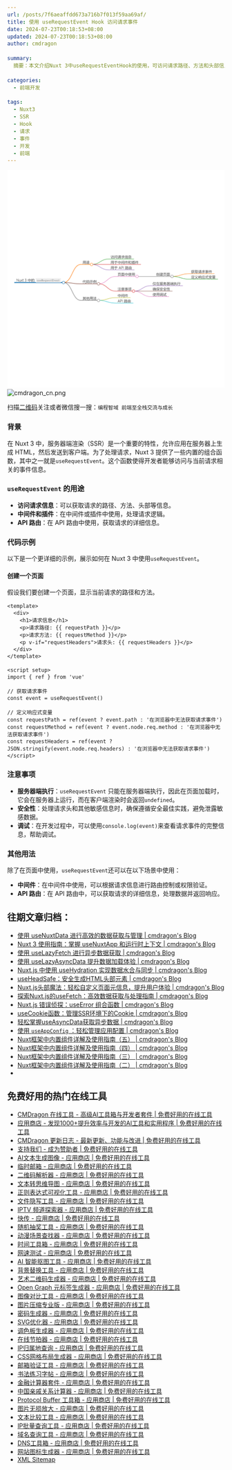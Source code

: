 ```yaml
---
url: /posts/7f6aeaffdd673a716b7f013f59aa69af/
title: 使用 useRequestEvent Hook 访问请求事件
date: 2024-07-23T00:18:53+08:00
updated: 2024-07-23T00:18:53+08:00
author: cmdragon

summary:
  摘要：本文介绍Nuxt 3中useRequestEventHook的使用，可访问请求路径、方法和头部信息，适用于SSR环境下处理请求逻辑，如中间件、插件及API路由。仅服务器端生效，需注意安全性。

categories:
  - 前端开发

tags:
  - Nuxt3
  - SSR
  - Hook
  - 请求
  - 事件
  - 开发
  - 前端
---
```


<img src="/images/2024_07_23 16_34_48.png" title="2024_07_23 16_34_48.png" alt="2024_07_23 16_34_48.png"/>

<img src="https://api2.cmdragon.cn/upload/cmder/20250304_012821924.jpg" title="cmdragon_cn.png" alt="cmdragon_cn.png"/>


扫描[二维码](https://api2.cmdragon.cn/upload/cmder/20250304_012821924.jpg)关注或者微信搜一搜：`编程智域 前端至全栈交流与成长`

### 背景

在 Nuxt 3 中，服务器端渲染（SSR）是一个重要的特性，允许应用在服务器上生成 HTML，然后发送到客户端。为了处理请求，Nuxt 3
提供了一些内置的组合函数，其中之一就是`useRequestEvent`。这个函数使得开发者能够访问与当前请求相关的事件信息。

### `useRequestEvent` 的用途

- **访问请求信息**：可以获取请求的路径、方法、头部等信息。
- **中间件和插件**：在中间件或插件中使用，处理请求逻辑。
- **API 路由**：在 API 路由中使用，获取请求的详细信息。

### 代码示例

以下是一个更详细的示例，展示如何在 Nuxt 3 中使用`useRequestEvent`。

#### 创建一个页面

假设我们要创建一个页面，显示当前请求的路径和方法。

```
<template>
  <div>
    <h1>请求信息</h1>
    <p>请求路径: {{ requestPath }}</p>
    <p>请求方法: {{ requestMethod }}</p>
    <p v-if="requestHeaders">请求头: {{ requestHeaders }}</p>
  </div>
</template>

<script setup>
import { ref } from 'vue'

// 获取请求事件
const event = useRequestEvent()

// 定义响应式变量
const requestPath = ref(event ? event.path : '在浏览器中无法获取请求事件')
const requestMethod = ref(event ? event.node.req.method : '在浏览器中无法获取请求事件')
const requestHeaders = ref(event ? JSON.stringify(event.node.req.headers) : '在浏览器中无法获取请求事件')
</script>
```

### 注意事项

- **服务器端执行**：`useRequestEvent`
  只能在服务器端执行，因此在页面加载时，它会在服务器上运行，而在客户端渲染时会返回`undefined`。
- **安全性**：处理请求头和其他敏感信息时，确保遵循安全最佳实践，避免泄露敏感数据。
- **调试**：在开发过程中，可以使用`console.log(event)`来查看请求事件的完整信息，帮助调试。

### 其他用法

除了在页面中使用，`useRequestEvent`还可以在以下场景中使用：

- **中间件**：在中间件中使用，可以根据请求信息进行路由控制或权限验证。
- **API 路由**：在 API 路由中，可以获取请求的详细信息，处理数据并返回响应。


## 往期文章归档：

- [使用 useNuxtData 进行高效的数据获取与管理 | cmdragon's Blog](https://blog.cmdragon.cn/posts/5097e3f618f180282a847588006a51d8/)
- [Nuxt 3 使用指南：掌握 useNuxtApp 和运行时上下文 | cmdragon's Blog](https://blog.cmdragon.cn/posts/074b9dedf36fca34d1469e455c71d583/)
- [使用 useLazyFetch 进行异步数据获取 | cmdragon's Blog](https://blog.cmdragon.cn/posts/382133fd6ac27845d845a7fa96e5ba43/)
- [使用 useLazyAsyncData 提升数据加载体验 | cmdragon's Blog](https://blog.cmdragon.cn/posts/954e473bea4ec122949c8c7d84d32c95/)
- [Nuxt.js 中使用 useHydration 实现数据水合与同步 | cmdragon's Blog](https://blog.cmdragon.cn/posts/c7ddeca4690387e7e08c83e6c482a576/)
- [useHeadSafe：安全生成HTML头部元素 | cmdragon's Blog](https://blog.cmdragon.cn/posts/a1ca5111c82292bda5de4994f537d6f8/)
- [Nuxt.js头部魔法：轻松自定义页面元信息，提升用户体验 | cmdragon's Blog](https://blog.cmdragon.cn/posts/d5370e880eaec9085a153caba4961676/)
- [探索Nuxt.js的useFetch：高效数据获取与处理指南 | cmdragon's Blog](https://blog.cmdragon.cn/posts/29ff9113e98725ee69fa0148a47ae735/)
- [Nuxt.js 错误侦探：useError 组合函数 | cmdragon's Blog](https://blog.cmdragon.cn/posts/b73679558bc672550fbbb72ae295fdf5/)
- [useCookie函数：管理SSR环境下的Cookie | cmdragon's Blog](https://blog.cmdragon.cn/posts/cd361e1a7930614f1aaf46ad35b28958/)
- [轻松掌握useAsyncData获取异步数据 | cmdragon's Blog](https://blog.cmdragon.cn/posts/e1b1c62b5975f8ebfa61adc507591cf7/)
- [使用 `useAppConfig` ：轻松管理应用配置 | cmdragon's Blog](https://blog.cmdragon.cn/posts/9e044d4b53eab6a1bec49bb86b4c856c/)
- [Nuxt框架中内置组件详解及使用指南（五） | cmdragon's Blog](https://blog.cmdragon.cn/posts/ff42c6a570627402dbbdd82adbb2ed2a/)
- [Nuxt框架中内置组件详解及使用指南（四） | cmdragon's Blog](https://blog.cmdragon.cn/posts/9032c61e840462c63717de392173b4f5/)
- [Nuxt框架中内置组件详解及使用指南（三） | cmdragon's Blog](https://blog.cmdragon.cn/posts/7ef2264218c32c7cf7f16dfa7cabd2ce/)
- [Nuxt框架中内置组件详解及使用指南（二） | cmdragon's Blog](https://blog.cmdragon.cn/posts/658c8df0cd7e59fe7606507b14b2c37c/)
- 



## 免费好用的热门在线工具

- [CMDragon 在线工具 - 高级AI工具箱与开发者套件 | 免费好用的在线工具](https://tools.cmdragon.cn/zh)
- [应用商店 - 发现1000+提升效率与开发的AI工具和实用程序 | 免费好用的在线工具](https://tools.cmdragon.cn/zh/apps?category=trending)
- [CMDragon 更新日志 - 最新更新、功能与改进 | 免费好用的在线工具](https://tools.cmdragon.cn/zh/changelog)
- [支持我们 - 成为赞助者 | 免费好用的在线工具](https://tools.cmdragon.cn/zh/sponsor)
- [AI文本生成图像 - 应用商店 | 免费好用的在线工具](https://tools.cmdragon.cn/zh/apps/text-to-image-ai)
- [临时邮箱 - 应用商店 | 免费好用的在线工具](https://tools.cmdragon.cn/zh/apps/temp-email)
- [二维码解析器 - 应用商店 | 免费好用的在线工具](https://tools.cmdragon.cn/zh/apps/qrcode-parser)
- [文本转思维导图 - 应用商店 | 免费好用的在线工具](https://tools.cmdragon.cn/zh/apps/text-to-mindmap)
- [正则表达式可视化工具 - 应用商店 | 免费好用的在线工具](https://tools.cmdragon.cn/zh/apps/regex-visualizer)
- [文件隐写工具 - 应用商店 | 免费好用的在线工具](https://tools.cmdragon.cn/zh/apps/steganography-tool)
- [IPTV 频道探索器 - 应用商店 | 免费好用的在线工具](https://tools.cmdragon.cn/zh/apps/iptv-explorer)
- [快传 - 应用商店 | 免费好用的在线工具](https://tools.cmdragon.cn/zh/apps/snapdrop)
- [随机抽奖工具 - 应用商店 | 免费好用的在线工具](https://tools.cmdragon.cn/zh/apps/lucky-draw)
- [动漫场景查找器 - 应用商店 | 免费好用的在线工具](https://tools.cmdragon.cn/zh/apps/anime-scene-finder)
- [时间工具箱 - 应用商店 | 免费好用的在线工具](https://tools.cmdragon.cn/zh/apps/time-toolkit)
- [网速测试 - 应用商店 | 免费好用的在线工具](https://tools.cmdragon.cn/zh/apps/speed-test)
- [AI 智能抠图工具 - 应用商店 | 免费好用的在线工具](https://tools.cmdragon.cn/zh/apps/background-remover)
- [背景替换工具 - 应用商店 | 免费好用的在线工具](https://tools.cmdragon.cn/zh/apps/background-replacer)
- [艺术二维码生成器 - 应用商店 | 免费好用的在线工具](https://tools.cmdragon.cn/zh/apps/artistic-qrcode)
- [Open Graph 元标签生成器 - 应用商店 | 免费好用的在线工具](https://tools.cmdragon.cn/zh/apps/open-graph-generator)
- [图像对比工具 - 应用商店 | 免费好用的在线工具](https://tools.cmdragon.cn/zh/apps/image-comparison)
- [图片压缩专业版 - 应用商店 | 免费好用的在线工具](https://tools.cmdragon.cn/zh/apps/image-compressor)
- [密码生成器 - 应用商店 | 免费好用的在线工具](https://tools.cmdragon.cn/zh/apps/password-generator)
- [SVG优化器 - 应用商店 | 免费好用的在线工具](https://tools.cmdragon.cn/zh/apps/svg-optimizer)
- [调色板生成器 - 应用商店 | 免费好用的在线工具](https://tools.cmdragon.cn/zh/apps/color-palette)
- [在线节拍器 - 应用商店 | 免费好用的在线工具](https://tools.cmdragon.cn/zh/apps/online-metronome)
- [IP归属地查询 - 应用商店 | 免费好用的在线工具](https://tools.cmdragon.cn/zh/apps/ip-geolocation)
- [CSS网格布局生成器 - 应用商店 | 免费好用的在线工具](https://tools.cmdragon.cn/zh/apps/css-grid-layout)
- [邮箱验证工具 - 应用商店 | 免费好用的在线工具](https://tools.cmdragon.cn/zh/apps/email-validator)
- [书法练习字帖 - 应用商店 | 免费好用的在线工具](https://tools.cmdragon.cn/zh/apps/calligraphy-practice)
- [金融计算器套件 - 应用商店 | 免费好用的在线工具](https://tools.cmdragon.cn/zh/apps/finance-calculator-suite)
- [中国亲戚关系计算器 - 应用商店 | 免费好用的在线工具](https://tools.cmdragon.cn/zh/apps/chinese-kinship-calculator)
- [Protocol Buffer 工具箱 - 应用商店 | 免费好用的在线工具](https://tools.cmdragon.cn/zh/apps/protobuf-toolkit)
- [图片无损放大 - 应用商店 | 免费好用的在线工具](https://tools.cmdragon.cn/zh/apps/image-upscaler)
- [文本比较工具 - 应用商店 | 免费好用的在线工具](https://tools.cmdragon.cn/zh/apps/text-compare)
- [IP批量查询工具 - 应用商店 | 免费好用的在线工具](https://tools.cmdragon.cn/zh/apps/ip-batch-lookup)
- [域名查询工具 - 应用商店 | 免费好用的在线工具](https://tools.cmdragon.cn/zh/apps/domain-finder)
- [DNS工具箱 - 应用商店 | 免费好用的在线工具](https://tools.cmdragon.cn/zh/apps/dns-toolkit)
- [网站图标生成器 - 应用商店 | 免费好用的在线工具](https://tools.cmdragon.cn/zh/apps/favicon-generator)
- [XML Sitemap](https://tools.cmdragon.cn/sitemap_index.xml)
